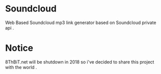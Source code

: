 # Soundcloud
Web Based Soundcloud mp3 link generator based on Soundcloud private api . 

# Notice 
8ThBiT.net will be shutdown in 2018 so i've decided to share this project with the world . 
